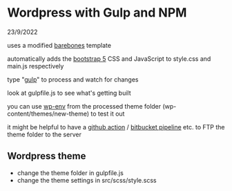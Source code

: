 # Wordpress with Gulp and NPM

23/9/2022

uses a modified [barebones](https://github.com/benchmarkstudios/barebones) template

automatically adds the [bootstrap 5](https://getbootstrap.com/docs/5.2/getting-started/introduction/) CSS and JavaScript to style.css and main.js respectively

type "[gulp](https://gulpjs.com/docs/en/getting-started/quick-start)" to process and watch for changes

look at gulpfile.js to see what's getting built

you can use [wp-env](https://developer.wordpress.org/block-editor/reference-guides/packages/packages-env/) from the processed theme folder (wp-content/themes/new-theme) to test it out

it might be helpful to have a [github action](https://github.com/SamKirkland/FTP-Deploy-Action) / [bitbucket pipeline](https://bitbucket.org/atlassian/ftp-deploy/src/master/) etc. to FTP the theme folder to the server

## Wordpress theme

- change the theme folder in gulpfile.js
- change the theme settings in src/scss/style.scss
